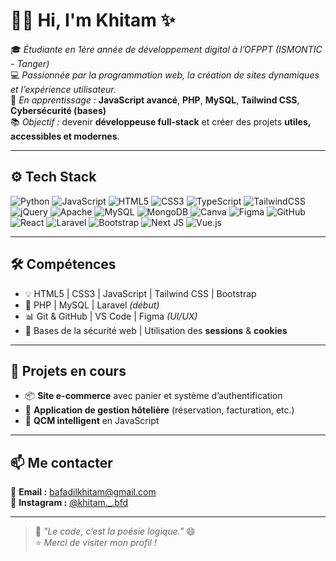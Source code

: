 # 👩‍💻 Hi, I'm Khitam ✨

🎓 *Étudiante en 1ère année de développement digital à l’OFPPT (ISMONTIC - Tanger)*  
💻 *Passionnée par la programmation web, la création de sites dynamiques et l’expérience utilisateur.*  
🌱 *En apprentissage :* **JavaScript avancé**, **PHP**, **MySQL**, **Tailwind CSS**, **Cybersécurité (bases)**  
📚 *Objectif :* devenir **développeuse full-stack** et créer des projets **utiles, accessibles et modernes**.

---

## ⚙️ Tech Stack

![Python](https://img.shields.io/badge/-Python-3776AB?style=for-the-badge&logo=python&logoColor=white)
![JavaScript](https://img.shields.io/badge/-JavaScript-F7DF1E?style=for-the-badge&logo=javascript&logoColor=black)
![HTML5](https://img.shields.io/badge/-HTML5-E34F26?style=for-the-badge&logo=html5&logoColor=white)
![CSS3](https://img.shields.io/badge/-CSS3-1572B6?style=for-the-badge&logo=css3&logoColor=white)
![TypeScript](https://img.shields.io/badge/-TypeScript-3178C6?style=for-the-badge&logo=typescript&logoColor=white)
![TailwindCSS](https://img.shields.io/badge/-TailwindCSS-38B2AC?style=for-the-badge&logo=tailwind-css&logoColor=white)
![jQuery](https://img.shields.io/badge/-jQuery-0769AD?style=for-the-badge&logo=jquery&logoColor=white)
![Apache](https://img.shields.io/badge/-Apache-D22128?style=for-the-badge&logo=apache&logoColor=white)
![MySQL](https://img.shields.io/badge/-MySQL-4479A1?style=for-the-badge&logo=mysql&logoColor=white)
![MongoDB](https://img.shields.io/badge/-MongoDB-47A248?style=for-the-badge&logo=mongodb&logoColor=white)
![Canva](https://img.shields.io/badge/-Canva-00C4CC?style=for-the-badge&logo=canva&logoColor=white)
![Figma](https://img.shields.io/badge/-Figma-F24E1E?style=for-the-badge&logo=figma&logoColor=white)
![GitHub](https://img.shields.io/badge/-GitHub-181717?style=for-the-badge&logo=github&logoColor=white)
![React](https://img.shields.io/badge/-React-61DAFB?style=for-the-badge&logo=react&logoColor=black)
![Laravel](https://img.shields.io/badge/-Laravel-FF2D20?style=for-the-badge&logo=laravel&logoColor=white)
![Bootstrap](https://img.shields.io/badge/-Bootstrap-7952B3?style=for-the-badge&logo=bootstrap&logoColor=white)
![Next JS](https://img.shields.io/badge/-Next.js-000000?style=for-the-badge&logo=next.js&logoColor=white)
![Vue.js](https://img.shields.io/badge/-Vue.js-4FC08D?style=for-the-badge&logo=vue.js&logoColor=white)

---

## 🛠️ Compétences

- 💡 HTML5 | CSS3 | JavaScript | Tailwind CSS | Bootstrap  
- 🧩 PHP | MySQL | Laravel *(début)*  
- 📊 Git & GitHub | VS Code | Figma *(UI/UX)*  
- 🔐 Bases de la sécurité web | Utilisation des **sessions** & **cookies**

---

## 🚀 Projets en cours

- 📦 **Site e-commerce** avec panier et système d’authentification  
- 🏨 **Application de gestion hôtelière** (réservation, facturation, etc.)  
- 🧠 **QCM intelligent** en JavaScript

---

## 📫 Me contacter

📧 **Email :** bafadilkhitam@gmail.com  
📸 **Instagram :** [@khitam._.bfd](https://www.instagram.com/khitam._.bfd?igsh=NDdsbXk4OHVjdm5z&utm_source=qr)

---

> 💬 *"Le code, c’est la poésie logique."* 😄  
⭐ *Merci de visiter mon profil !*

